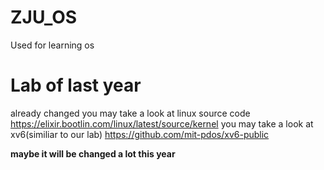 # ZJU_OS
Used for learning os

# Lab of last year

already changed
you may take a look at linux source code
https://elixir.bootlin.com/linux/latest/source/kernel
you may take a look at xv6(similiar to our lab)
https://github.com/mit-pdos/xv6-public

**maybe it will be changed a lot this year** 


